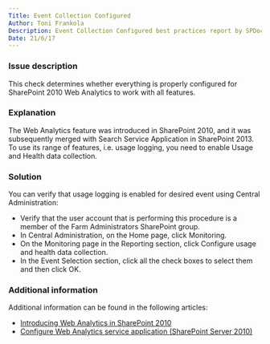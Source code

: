 ```yaml
---
Title: Event Collection Configured
Author: Toni Frankola
Description: Event Collection Configured best practices report by SPDocKit determines whether everything is properly configured for SharePoint 2010 Web Analytics to work with all features.
Date: 21/6/17
---
```

### Issue description

This check determines whether everything is properly configured for SharePoint 2010 Web Analytics to work with all features.

### Explanation

The Web Analytics feature was introduced in SharePoint 2010, and it was subsequently merged with Search Service Application in SharePoint 2013. To use its range of features, i.e. usage logging, you need to enable Usage and Health data collection.

### Solution

You can verify that usage logging is enabled for desired event using Central Administration:

* Verify that the user account that is performing this procedure is a member of the Farm Administrators SharePoint group.
* In Central Administration, on the Home page, click Monitoring.
* On the Monitoring page in the Reporting section, click Configure usage and health data collection.
* In the Event Selection section, click all the check boxes to select them and then click OK.

### Additional information

Additional information can be found in the following articles:

* [Introducing Web Analytics in SharePoint 2010](https://blogs.msdn.microsoft.com/ecm/2010/03/20/introducing-web-analytics-in-sharepoint-2010/)
* [Configure Web Analytics service application (SharePoint Server 2010)](https://technet.microsoft.com/en-us/library/gg266382(v=office.14).aspx#section2)
